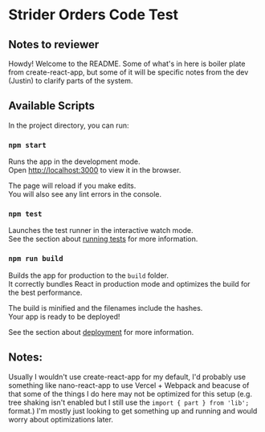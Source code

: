 # Strider Orders Code Test

## Notes to reviewer

Howdy! Welcome to the README. Some of what's in here is boiler plate from create-react-app, but some of it will be specific notes from the dev (Justin) to clarify parts of the system. 

## Available Scripts

In the project directory, you can run:

### `npm start`

Runs the app in the development mode.\
Open [http://localhost:3000](http://localhost:3000) to view it in the browser.

The page will reload if you make edits.\
You will also see any lint errors in the console.

### `npm test`

Launches the test runner in the interactive watch mode.\
See the section about [running tests](https://facebook.github.io/create-react-app/docs/running-tests) for more information.

### `npm run build`

Builds the app for production to the `build` folder.\
It correctly bundles React in production mode and optimizes the build for the best performance.

The build is minified and the filenames include the hashes.\
Your app is ready to be deployed!

See the section about [deployment](https://facebook.github.io/create-react-app/docs/deployment) for more information.


## Notes:

Usually I wouldn't use create-react-app for my default, I'd probably use something like nano-react-app to use Vercel + Webpack and beacuse of that some of the things I do here may not be optimized for this setup (e.g. tree shaking isn't enabled but  I still use the `import { part } from 'lib';` format.) I'm mostly just looking to get something up and running and would worry about optimizations later.

